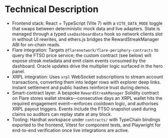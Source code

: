 # Technical Description

- Frontend stack: React + TypeScript (Vite 7) with a `VITE_DATA_MODE` toggle that swaps between deterministic mock data and live adapters. State is managed through a typed `useDashboardData` hook so network clients slot in without UI rewrites, and ethers.js bridges the RewardStreakManager ABI for on-chain reads.
- Flare integration: Targets `@flarenetwork/flare-periphery-contracts` to query the FTSO price service; the custom contract (see below) will expose streak metadata and emit claim events consumed by the dashboard. Oracle updates drive the multiplier logic surfaced in the hero panel.
- XRPL integration: Uses `xrpl` WebSocket subscriptions to stream account transactions, converting them into ledger rows with explorer deep links. Instant settlement and public hashes reinforce trust during demos.
- Smart-contract layer: A bespoke `RewardStreakManager` Solidity contract on Flare stores wallet streaks—consecutive days an XRPL wallet hits the required engagement event—enforces cooldown logic, and authorises XRPL payout triggers. Events include the FTSO snapshot used during claims so auditors can replay state at any block.
- Tooling: Hardhat workspace under `contracts/` with TypeChain bindings exported to the frontend, Vitest for component tests, and Playwright for end-to-end verification once live integrations are active.
